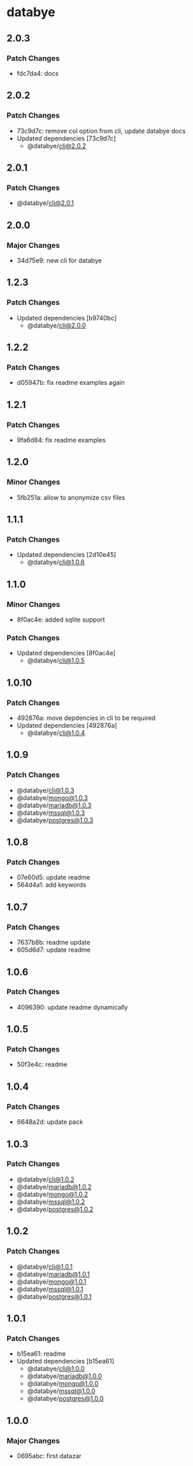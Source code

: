 # databye

## 2.0.3

### Patch Changes

- fdc7da4: docs

## 2.0.2

### Patch Changes

- 73c9d7c: remove col option from cli, update databye docs
- Updated dependencies [73c9d7c]
  - @databye/cli@2.0.2

## 2.0.1

### Patch Changes

- @databye/cli@2.0.1

## 2.0.0

### Major Changes

- 34d75e9: new cli for databye

## 1.2.3

### Patch Changes

- Updated dependencies [b9740bc]
  - @databye/cli@2.0.0

## 1.2.2

### Patch Changes

- d05947b: fix readme examples again

## 1.2.1

### Patch Changes

- 9fa6d84: fix readme examples

## 1.2.0

### Minor Changes

- 5fb251a: allow to anonymize csv files

## 1.1.1

### Patch Changes

- Updated dependencies [2d10e45]
  - @databye/cli@1.0.6

## 1.1.0

### Minor Changes

- 8f0ac4e: added sqlite support

### Patch Changes

- Updated dependencies [8f0ac4e]
  - @databye/cli@1.0.5

## 1.0.10

### Patch Changes

- 492876a: move depdencies in cli to be required
- Updated dependencies [492876a]
  - @databye/cli@1.0.4

## 1.0.9

### Patch Changes

- @databye/cli@1.0.3
- @databye/mongo@1.0.3
- @databye/mariadb@1.0.3
- @databye/mssql@1.0.3
- @databye/postgres@1.0.3

## 1.0.8

### Patch Changes

- 07e60d5: update readme
- 564d4a1: add keywords

## 1.0.7

### Patch Changes

- 7637b8b: readme update
- 605d6d7: update readme

## 1.0.6

### Patch Changes

- 4096390: update readme dynamically

## 1.0.5

### Patch Changes

- 50f3e4c: readme

## 1.0.4

### Patch Changes

- 6648a2d: update pack

## 1.0.3

### Patch Changes

- @databye/cli@1.0.2
- @databye/mariadb@1.0.2
- @databye/mongo@1.0.2
- @databye/mssql@1.0.2
- @databye/postgres@1.0.2

## 1.0.2

### Patch Changes

- @databye/cli@1.0.1
- @databye/mariadb@1.0.1
- @databye/mongo@1.0.1
- @databye/mssql@1.0.1
- @databye/postgres@1.0.1

## 1.0.1

### Patch Changes

- b15ea61: readme
- Updated dependencies [b15ea61]
  - @databye/cli@1.0.0
  - @databye/mariadb@1.0.0
  - @databye/mongo@1.0.0
  - @databye/mssql@1.0.0
  - @databye/postgres@1.0.0

## 1.0.0

### Major Changes

- 0695abc: first datazar
